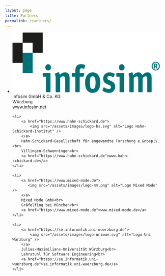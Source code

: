 ```yaml
---
layout: page
title: Partners
permalink: /partners/
---
```

<ul class="partners">
    <li>
        <a href="https://www.infosim.net">
            <img src="/assets/images/logo-infosim.svg" alt="Logo Infosim" />
        </a>
        Infosim GmbH &amp; Co. KG<br>
        Würzburg<br>
        <a href="https://www.infosim.net">www.infosim.net</a>
    </li>


    <li>
        <a href="https://www.hahn-schickard.de">
            <img src="/assets/images/logo-hs.svg" alt="Logo Hahn-Schickard-Institut" />
        </a>
        Hahn-Schickard-Gesellschaft für angewandte Forschung e.&nbsp;V.<br>
        Villingen-Schwenningen<br>
        <a href="https://www.hahn-schickard.de">www.hahn-schickard.de</a>
    </li>

    <li>
        <a href="https://www.mixed-mode.de">
           <img src="/assets/images/logo-mm.png" alt="Logo Mixed Mode" />
        </a>
        Mixed Mode GmbH<br>
        Gräfelfing bei München<br>
        <a href="https://www.mixed-mode.de">www.mixed-mode.de</a>
    </li>

    <li>
        <a href="https://se.informatik.uni-wuerzburg.de">
            <img src="/assets/images/logo-uniwue.svg" alt="Logo Uni Würzburg" />
        </a>
        Julius-Maximilians-Universität Würzburg<br>
        Lehrstuhl für Software Engineering<br>
        <a href="https://se.informatik.uni-wuerzburg.de">se.informatik.uni-wuerzburg.de</a>
    </li>
</ul>
